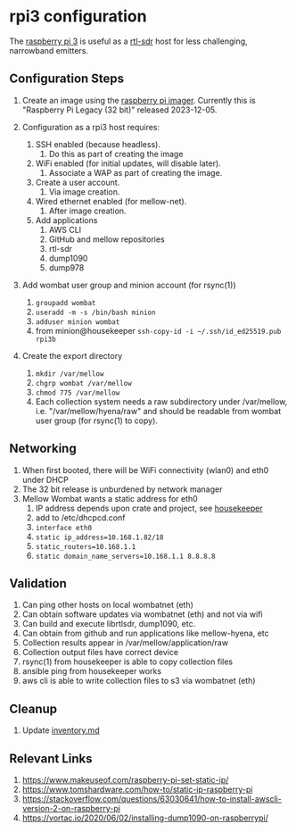 # rpi3 configuration
The [raspberry pi 3](https://www.raspberrypi.com/products/raspberry-pi-3-model-b/) is useful as a [rtl-sdr](https://www.rtl-sdr.com/) host for less challenging, narrowband emitters.

## Configuration Steps
1. Create an image using the [raspberry pi imager](https://www.raspberrypi.com/news/raspberry-pi-imager-imaging-utility/).  Currently this is "Raspberry Pi Legacy (32 bit)" released 2023-12-05.
1. Configuration as a rpi3 host requires:
    1.  SSH enabled (because headless).
        1. Do this as part of creating the image
    1.  WiFi enabled (for initial updates, will disable later).
        1. Associate a WAP as part of creating the image.
    1.  Create a user account.
        1. Via image creation.
    1.  Wired ethernet enabled (for mellow-net).
        1. After image creation.
    1.  Add applications
        1. AWS CLI
        1. GitHub and mellow repositories
        1. rtl-sdr
        1. dump1090
        1. dump978

1. Add wombat user group and minion account (for rsync(1))
    1. ```groupadd wombat```
    1. ```useradd -m -s /bin/bash minion```
    1. ```adduser minion wombat```
    1. from minion@housekeeper ```ssh-copy-id -i ~/.ssh/id_ed25519.pub rpi3b```

1. Create the export directory
    1. ```mkdir /var/mellow```
    1. ```chgrp wombat /var/mellow```
    1. ```chmod 775 /var/mellow```
    1. Each collection system needs a raw subdirectory under /var/mellow, i.e. "/var/mellow/hyena/raw" and should be readable from wombat user group (for rsync(1) to copy).

## Networking
1.  When first booted, there will be WiFi connectivity (wlan0) and eth0 under DHCP
1.  The 32 bit release is unburdened by network manager
1.  Mellow Wombat wants a static address for eth0
    1. IP address depends upon crate and project, see [housekeeper](https://github.com/guycole/mellow-wombat/blob/main/shelf/housekeeper.md)
    1. add to /etc/dhcpcd.conf
    1. ```interface eth0```
    1. ```static ip_address=10.168.1.82/18```
    1. ```static_routers=10.168.1.1```
    1. ```static domain_name_servers=10.168.1.1 8.8.8.8```

## Validation
1.  Can ping other hosts on local wombatnet (eth)
1.  Can obtain software updates via wombatnet (eth) and not via wifi
1.  Can build and execute librtlsdr, dump1090, etc.
1.  Can obtain from github and run applications like mellow-hyena, etc
1.  Collection results appear in /var/mellow/application/raw
1.  Collection output files have correct device
1.  rsync(1) from housekeeper is able to copy collection files
1.  ansible ping from housekeeper works
1.  aws cli is able to write collection files to s3 via wombatnet (eth)

## Cleanup
1.  Update [inventory.md](https://github.com/guycole/mellow-wombat/blob/main/infra/inventory.md)

## Relevant Links
1. https://www.makeuseof.com/raspberry-pi-set-static-ip/
1. https://www.tomshardware.com/how-to/static-ip-raspberry-pi
1. https://stackoverflow.com/questions/63030641/how-to-install-awscli-version-2-on-raspberry-pi
1. https://vortac.io/2020/06/02/installing-dump1090-on-raspberrypi/